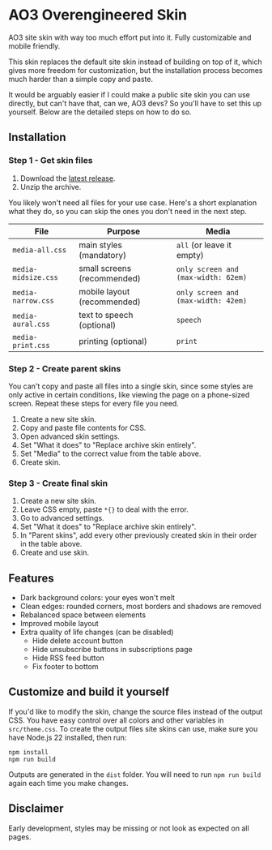 # AO3 Overengineered Skin

AO3 site skin with way too much effort put into it. Fully customizable and mobile friendly.

This skin replaces the default site skin instead of building on top of it, which gives more freedom for customization, but the installation process becomes much harder than a simple copy and paste.

It would be arguably easier if I could make a public site skin you can use directly, but can't have that, can we, AO3 devs? So you'll have to set this up yourself. Below are the detailed steps on how to do so.

## Installation

### Step 1 - Get skin files

1. Download the [latest release](https://github.com/treachery0/ao3-dark-theme/releases/latest).
2. Unzip the archive.

You likely won't need all files for your use case. Here's a short explanation what they do, so you can skip the ones you don't need in the next step.

| File                | Purpose                     | Media                               |
|---------------------|-----------------------------|-------------------------------------|
| `media-all.css`     | main styles (mandatory)     | `all` (or leave it empty)           |
| `media-midsize.css` | small screens (recommended) | `only screen and (max-width: 62em)` |
| `media-narrow.css`  | mobile layout (recommended) | `only screen and (max-width: 42em)` |
| `media-aural.css`   | text to speech (optional)   | `speech`                            |
| `media-print.css`   | printing (optional)         | `print`                             |

### Step 2 - Create parent skins

You can't copy and paste all files into a single skin, since some styles are only active in certain conditions, like viewing the page on a phone-sized screen. Repeat these steps for every file you need.

1. Create a new site skin.
2. Copy and paste file contents for CSS.
3. Open advanced skin settings.
4. Set "What it does" to "Replace archive skin entirely".
5. Set "Media" to the correct value from the table above.
6. Create skin.

### Step 3 - Create final skin

1. Create a new site skin.
2. Leave CSS empty, paste `*{}` to deal with the error.
3. Go to advanced settings.
4. Set "What it does" to "Replace archive skin entirely".
5. In "Parent skins", add every other previously created skin in their order in the table above.
6. Create and use skin.

## Features

- Dark background colors: your eyes won't melt
- Clean edges: rounded corners, most borders and shadows are removed
- Rebalanced space between elements
- Improved mobile layout
- Extra quality of life changes (can be disabled)
    - Hide delete account button
    - Hide unsubscribe buttons in subscriptions page
    - Hide RSS feed button
    - Fix footer to bottom

## Customize and build it yourself

If you'd like to modify the skin, change the source files instead of the output CSS. You have easy control over all colors and other variables in `src/theme.css`. To create the output files site skins can use, make sure you have Node.js 22
installed, then run:

```
npm install
npm run build
```

Outputs are generated in the `dist` folder. You will need to run `npm run build` again each time you make changes.

## Disclaimer

Early development, styles may be missing or not look as expected on all pages.
